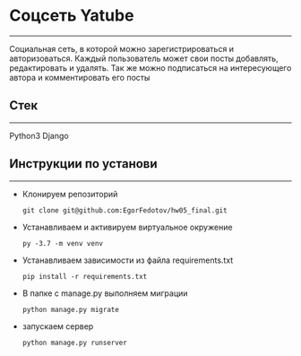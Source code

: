 
# Соцсеть Yatube
***
Социальная сеть, в которой можно зарегистрироваться и авторизоваться. Каждый пользователь может свои посты добавлять, редактировать и удалять. Так же можно подписаться на интересующего автора и комментировать его посты


## Стек
***
Python3 Django

## Инструкции по установи
***
* Клонируем репозиторий

	`
	git clone git@github.com:EgorFedotov/hw05_final.git
	`


* Устанавливаем и активируем виртуальное окружение  

	`
    py -3.7 -m venv venv
    `
   
   
* Устанавливаем зависимости из файла requirements.txt
 
	`
    pip install -r requirements.txt
    `
 

* В папке с manage.py выполняем миграции 

	`
    python manage.py migrate
	`


* запускаем сервер 

    `
	python manage.py runserver
    `